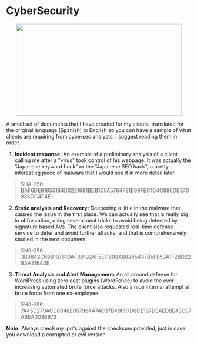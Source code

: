 # CyberSecurity


<p align="center">
<img width="450" height="250" src="https://user-images.githubusercontent.com/80550822/148453022-9eef9752-827a-4efa-96a9-72f9a99a632b.png">
</p>

A small set of documents that I have created for my clients, translated for the original language (Spanish) to English so you can have a sample of what clients are requiring from cybersec analysts. I suggest reading them in order. 

1) **Incident response:** An example of a preliminary analysis of a client calling me after a "virus" took control of his webpage. It was actually the "Japanese keyword hack" or the "Japanese SEO hack", a pretty interesting piece of malware that I would see it in more detail later. 

>SHA-256: BAF6DE91855184D3221681BDB1CFA5764781B99FEC1C4C886DB370886DC404E1

2) **Static analysis and Recovery:** Deepening a little in the malware that caused the issue in the first place. We can actually see that is really big in obfuscation, using several neat tricks to avoid being detected by signature based AVs. The client also requested real-time defense service to deter and avoid further attacks, and that is comprehensively studied in the next document. 

>SHA-256: 3B9842C69B10761DAF091924F5E11808A88245437B5F853A1F2BD229AA31EA0E

3) **Threat Analysis and Alert Management:** An all around defense for WordPress using zero cost plugins (WordFence) to avoid the ever increasing automated brute force attacks. Also a nice internal attempt at brute force from one ex-employee. 

>SHA-256: 7A45D279ACD8948E057964A7AC37B49F97D6CE187DEAED8E43C97ABEA003B973

**Note:** Always check my .pdfs against the checksum provided, just in case you download a corrupted or evil version. 

